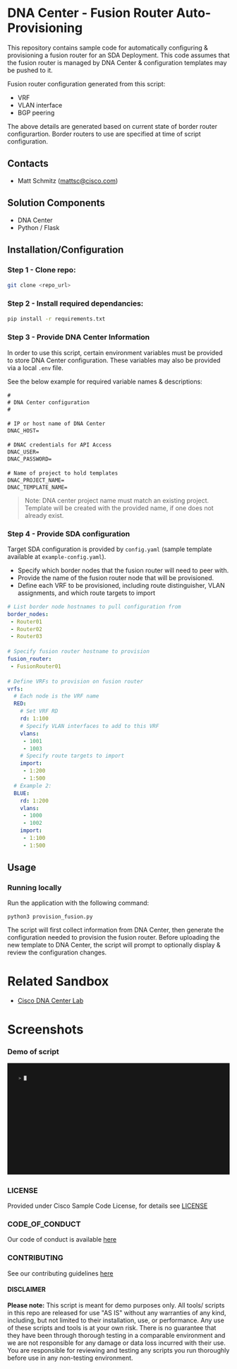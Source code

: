 # DNA Center - Fusion Router Auto-Provisioning

This repository contains sample code for automatically configuring & provisioning a fusion router for an SDA Deployment. This code assumes that the fusion router is managed by DNA Center & configuration templates may be pushed to it.

Fusion router configuration generated from this script:

- VRF
- VLAN interface
- BGP peering

The above details are generated based on current state of border router configurartion. Border routers to use are specified at time of script configuration.

## Contacts

- Matt Schmitz (<mattsc@cisco.com>)

## Solution Components

- DNA Center
- Python / Flask

## Installation/Configuration

### **Step 1 - Clone repo:**

```bash
git clone <repo_url>
```

### **Step 2 - Install required dependancies:**

```bash
pip install -r requirements.txt
```

### **Step 3 - Provide DNA Center Information**

In order to use this script, certain environment variables must be provided to store DNA Center configuration. These variables may also be provided via a local `.env` file.

See the below example for required variable names & descriptions:

```
#
# DNA Center configuration
#

# IP or host name of DNA Center
DNAC_HOST=

# DNAC credentials for API Access
DNAC_USER=
DNAC_PASSWORD=

# Name of project to hold templates 
DNAC_PROJECT_NAME=
DNAC_TEMPLATE_NAME=
```

> Note: DNA center project name must match an existing project. Template will be created with the provided name, if one does not already exist.

### **Step 4 - Provide SDA configuration**

Target SDA configuration is provided by `config.yaml` (sample template available at `example-config.yaml`).

- Specify which border nodes that the fusion router will need to peer with.
- Provide the name of the fusion router node that will be provisioned.
- Define each VRF to be provisioned, including route distinguisher, VLAN assignments, and which route targets to import

```yaml
# List border node hostnames to pull configuration from
border_nodes:
 - Router01
 - Router02
 - Router03

# Specify fusion router hostname to provision
fusion_router:
 - FusionRouter01

# Define VRFs to provision on fusion router
vrfs:
  # Each node is the VRF name
  RED:
    # Set VRF RD
    rd: 1:100
    # Specify VLAN interfaces to add to this VRF 
    vlans:
     - 1001
     - 1003
    # Specify route targets to import
    import: 
     - 1:200
     - 1:500
  # Example 2:
  BLUE:
    rd: 1:200
    vlans:
     - 1000
     - 1002
    import: 
     - 1:100
     - 1:500
```

## Usage

### Running locally

Run the application with the following command:

```
python3 provision_fusion.py
```

The script will first collect information from DNA Center, then generate the configuration needed to provision the fusion router. Before uploading the new template to DNA Center, the script will prompt to optionally display & review the configuration changes.

# Related Sandbox

- [Cisco DNA Center Lab](https://devnetsandbox.cisco.com/RM/Diagram/Index/b8d7aa34-aa8f-4bf2-9c42-302aaa2daafb?diagramType=Topology)

# Screenshots

### Demo of script

![/IMAGES/demo.gif](/IMAGES/demo.gif)

### LICENSE

Provided under Cisco Sample Code License, for details see [LICENSE](LICENSE.md)

### CODE_OF_CONDUCT

Our code of conduct is available [here](CODE_OF_CONDUCT.md)

### CONTRIBUTING

See our contributing guidelines [here](CONTRIBUTING.md)

#### DISCLAIMER

<b>Please note:</b> This script is meant for demo purposes only. All tools/ scripts in this repo are released for use "AS IS" without any warranties of any kind, including, but not limited to their installation, use, or performance. Any use of these scripts and tools is at your own risk. There is no guarantee that they have been through thorough testing in a comparable environment and we are not responsible for any damage or data loss incurred with their use.
You are responsible for reviewing and testing any scripts you run thoroughly before use in any non-testing environment.
